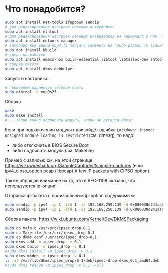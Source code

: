 # Что понадобится?

```bash
sudo apt install net-tools ifupdown sendip
# для редактирования настроек сетевых интерфейсов
sudo apt install ethtool
# для редактирования настроек сетевых интерфейсов из терминала с пом. nmtui-edit
sudo apt install network-manager
# заголовочные файлы ядра (в manjaro заменить на 'sudo pacman -S linux515-headers')
sudo apt install kbuild
# среда разработки
sudo apt install emacs-nox build-essential libtool libtalloc-dev shtool autoconf automake pkg-config make gcc
# сборка пакета
sudo apt install dkms debhelper
```

Запуск и настройка:

```bash
# проверяем параметры сетевой карты
sudo ethtool -k enp0s25
```

Сборка

```bash
make
sudo make install
#... также тожно подписать модуль, чтобы не ругался dmesg
```

Если при подключении модуля произойдёт ошибка `Lockdown: insmod: unsigned module loading is restricted` (см. dmesg), то надо:
- либо отключить в BIOS Secure Boot
- либо подписать модуль (см. Makefile)

Пример с записью см. на этой странице https://wiki.wireshark.org/SampleCaptures#sample-captures (ищи ipv4_cipso_option.pcap (libpcap) A few IP packets with CIPSO option).

Также обращай внимание на то, что в RFC-1108 сказано, что используются ip-опции!

Отправка ip-пакета с произвольным ip-option содержимым:

```bash
sudo sendip -p ipv4 -ip 1 -ifd 1 -is 192.168.250.139 -d 0x080038d241aa0001ec7062620000000067dc080000000000101112131415161718191a1b1c1d1e1f202122232425262728292a2b2c2d2e2f3031323334353637 -ionum 82ab02 192.168.250.149
sudo sendip -p ipv4 -ip 1 -ifd 1 -is 192.168.250.139 -d 0x080038d241aa0001ec7062620000000067dc080000000000101112131415161718191a1b1c1d1e1f202122232425262728292a2b2c2d2e2f3031323334353637 -ionum 82ab02 -ionum 82ab02 192.168.250.149
```

Сборка пакета: https://wiki.ubuntu.com/Kernel/Dev/DKMSPackaging

```bash
sudo cp main.c /usr/src/ipsec_drop-0.1
sudo cp Makefile /usr/src/ipsec_drop-0.1
sudo cp dkms.conf /usr/src/ipsec_drop-0.1
sudo dkms add -m ipsec_drop -v 0.1
sudo dkms build -m ipsec_drop -v 0.1
#sudo dkms install -m ipsec_drop -v 0.1
sudo dkms mkdeb -m ipsec_drop -v 0.1
ls -al /var/lib/dkms/ipsec_drop/0.1/deb/ipsec-drop-dkms_0.1_amd64.deb
#sudo dkms remove -m ipsec_drop -v 0.1 --all
```
